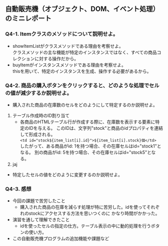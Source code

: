 ## 自動販売機（オブジェクト、DOM、イベント処理）のミニレポート
### Q4-1. Itemクラスのメソッドについて説明せよ。
* showItemListがクラスメソッドである理由を考察せよ。\
 クラスメソッドの主な機能が特定のインスタンスではなく、すべての商品コレクションに対する操作だから。
* buyItemがインスタンスメソッドである理由を考察せよ。\
 thisを用いて、特定のインスタンスを生成、操作する必要があるから。
### Q4-2. 商品の購入ボタンをクリックすると、どのような処理でセルの値が減少するか説明せよ。
* 購入された商品の在庫数のセルをどのようにして特定するのか説明せよ。
1. テーブル作成時のID割り当て
    * 各商品のHTMLテーブル行が作成する際に、在庫数を表示する<td>要素に特定のIDを与える。
      このIDは、文字列"stock"と商品のidプロパティを連結して形成される。\
        `<td id="stock${item_list[i].id}">${item_list[i].stock}個</td> `\
      したがって、ある商品がid: 1を持つ場合、その在庫セルはid="stock1"となる。 別の商品がid: 5を持つ場合、その在庫セルはid="stock5"となる。
 1. jaj
* 特定したセルの値をどのように変更するのか説明せよ。
### Q4-3. 感想
* 今回の課題で苦労したこと
  * 購入された商品の在庫を減らす処理が特に苦労した。idを使ってそれぞれのstockにアクセスする方法を思いつくのに
    かなり時間がかかった。
* 演習を通して理解できたこと
  * idを使ったセルの指定の仕方。テーブル表示の中に動的処理を行うボタンの使い方。
* この自動販売機プログラムの追加機能や課題など
